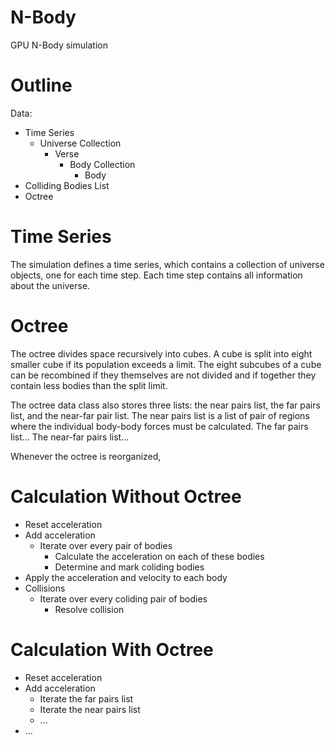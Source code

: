 N-Body
======

GPU N-Body simulation

Outline
=======

Data:

* Time Series
  * Universe Collection
    * Verse
      * Body Collection
        * Body
* Colliding Bodies List
* Octree

Time Series
===========

The simulation defines a time series, which contains a collection of universe objects, one for each time step.
Each time step contains all information about the universe.

Octree
======

The octree divides space recursively into cubes. A cube is split into eight smaller cube if its population exceeds a limit.
The eight subcubes of a cube can be recombined if they themselves are not divided and if together they contain less bodies than the split limit.

The octree data class also stores three lists: the near pairs list, the far pairs list, and the near-far pair list.
The near pairs list is a list of pair of regions where the individual body-body forces must be calculated.
The far pairs list...
The near-far pairs list...

Whenever the octree is reorganized, 

Calculation Without Octree
==========================
* Reset acceleration
* Add acceleration
  * Iterate over every pair of bodies
    * Calculate the acceleration on each of these bodies
    * Determine and mark coliding bodies
* Apply the acceleration and velocity to each body
* Collisions
  * Iterate over every coliding pair of bodies
    * Resolve collision


Calculation With Octree
==========================

* Reset acceleration
* Add acceleration
  * Iterate the far pairs list
  * Iterate the near pairs list
  * ...
* ...

